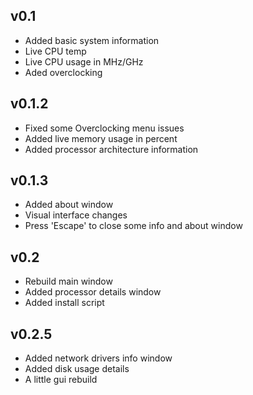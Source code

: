 ## v0.1
* Added basic system information
* Live CPU temp
* Live CPU usage in MHz/GHz
* Aded overclocking
## v0.1.2
* Fixed some Overclocking menu issues
* Added live memory usage in percent
* Added processor architecture information
## v0.1.3
* Added about window
* Visual interface changes
* Press 'Escape' to close some info and about window
## v0.2
* Rebuild main window
* Added processor details window
* Added install script
## v0.2.5
* Added network drivers info window
* Added disk usage details
* A little gui rebuild
